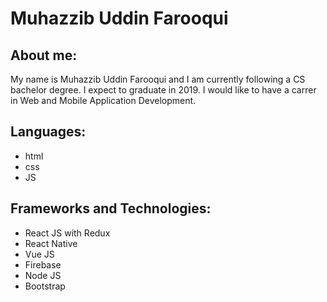 # Muhazzib Uddin Farooqui

## About me:

My name is Muhazzib Uddin Farooqui and I am currently following a CS bachelor degree. I expect to graduate in 2019. I would like to have a carrer in Web and Mobile Application Development.

## Languages:
- html
- css
- JS

## Frameworks and Technologies:
- React JS with Redux
- React Native
- Vue JS
- Firebase
- Node JS
- Bootstrap